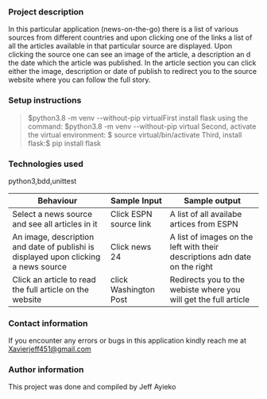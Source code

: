 ### Project description 
In this particular application (news-on-the-go) there is a list of various sources from different countries and upon clicking one of the links  a list of all the articles available in that particular source are displayed. Upon clicking the source one can see an image of the article, a description an d the date which the article was published. In the article section you can click either the image, description or date of publish to redirect you to the source website where you can follow the full story.

### Setup instructions
>  $python3.8 -m venv --without-pip virtualFirst install flask using the command: $python3.8 -m venv --without-pip virtual
Second, activate the virtual environment: $ source virtual/bin/activate
Third, install flask:$ pip install flask

### Technologies used
python3,bdd,unittest

| Behaviour  | Sample Input  | Sample output   |
| ------------ | ------------ | ------------ |
| Select a news source and see all articles in it  | Click ESPN source link  |  A list of all availabe artices from ESPN   |
| An image, description and date of publishi is displayed upon clicking a news source  | Click news 24  | A list of images on the left with their descriptions adn date on the right   |
| Click an article to read the full article on the website  | click Washington Post  | Redirects you to the webiste where you will get the full article  |

### Contact information
If you encounter any errors or bugs in this application kindly reach me at Xavierjeff451@gmail.com
### Author information
This project was done and compiled by Jeff Ayieko
